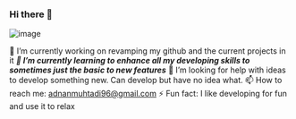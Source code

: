 ### Hi there 👋

![image](https://user-images.githubusercontent.com/13140188/135689076-cad85945-4cbc-4485-abe1-e17f2003888f.png)

🔭 I’m currently working on revamping my github and the current projects in it
***🌱 I’m currently learning to enhance all my developing skills to sometimes just the basic to new features***
🤔 I’m looking for help with ideas to develop something new. Can develop but have no idea what.
📫 How to reach me: adnanmuhtadi96@gmail.com
⚡ Fun fact: I like developing for fun and use it to relax
